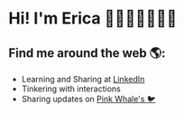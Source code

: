 # Hi! I'm Erica 👋🏽👩🏽👩🏽‍💻

## Find me around the web 🌎:
- Learning and Sharing at <a href="https://www.linkedin.com/in/erica-elizabeth-g-82595657/">LinkedIn</a>
- Tinkering with interactions
- Sharing updates on <a href="https://twitter.com/PinkyWhale">Pink Whale's 🐦</a>